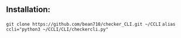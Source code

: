 Installation:
---
`git clone https://github.com/bean710/checker_CLI.git ~/CCLI`
`alias ccli="python3 ~/CCLI/CLI/checkercli.py"`

